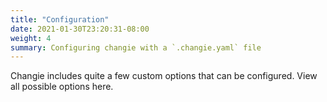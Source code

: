 ```yaml
---
title: "Configuration"
date: 2021-01-30T23:20:31-08:00
weight: 4
summary: Configuring changie with a `.changie.yaml` file
---
```


Changie includes quite a few custom options that can be configured.
View all possible options here.

